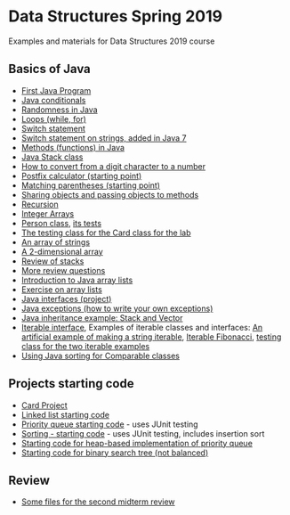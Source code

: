 # Data Structures Spring 2019
Examples and materials for Data Structures 2019 course

## Basics of Java ##
* [First Java Program](JavaExamples/FirstJava.java)
* [Java conditionals](JavaExamples/Conditions.java)
* [Randomness in Java](JavaExamples/Randomness.java)
* [Loops (while, for)](JavaExamples/Loops.java)
* [Switch statement](JavaExamples/Switch.java)
* [Switch statement on strings, added in Java 7](JavaExamples/SwitchStrings.java)
* [Methods (functions) in Java](JavaExamples/Methods.java)
* [Java Stack class](JavaExamples/TestStack.java)
* [How to convert from a digit character to a number](JavaExamples/ConvertingDigitToNumber.java)
* [Postfix calculator (starting point)](JavaExamples/PostfixCalculator.java)
* [Matching parentheses (starting point)](JavaExamples/MatchingParentheses.java)
* [Sharing objects and passing objects to methods](JavaExamples/ShareStacks.java)
* [Recursion](JavaExamples/Recursion.java)
* [Integer Arrays](JavaExamples/IntArray.java)
* [Person class](JavaExamples/Person.java), [its tests](JavaExamples/TestPerson.java)
* [The testing class for the Card class for the lab](JavaExamples/TestCard.java)
* [An array of strings](JavaExamples/StringArray.java)
* [A 2-dimensional array](JavaExamples/Chess.java)
* [Review of stacks](JavaExamples/ReviewStacks.java)
* [More review questions](Review1.md)
* [Introduction to Java array lists](JavaExamples/TestArrayList.java)
* [Exercise on array lists](JavaExamples/MostFrequentElement.java)
* [Java interfaces (project)](Interfaces)
* [Java exceptions (how to write your own exceptions)](Exceptions)
* [Java inheritance example: Stack and Vector](JavaExamples/VectorStackExample.java)
* [Iterable interface](Iterators/src),
Examples of iterable classes and interfaces:
[An artificial example of making a string iterable](Iterators/src/IterableString.java), [Iterable Fibonacci](Iterators/src/IterableFibonacci.java), [testing class for the two iterable examples](Iterators/src/TestIterable.java)
* [Using Java sorting for Comparable classes](JavaExamples/UsingJavaSorting.java)

## Projects starting code ##

* [Card Project](CardProject)
* [Linked list starting code](LinkedList)
* [Priority queue starting code](PriorityQueue) - uses JUnit testing
* [Sorting - starting code](Sorting) - uses JUnit testing, includes insertion sort
* [Starting code for heap-based implementation of priority queue](PriorityHeaps)
* [Starting code for binary search tree (not balanced)](BinarySearchTree)

## Review ##
* [Some files for the second midterm review](Review2)

